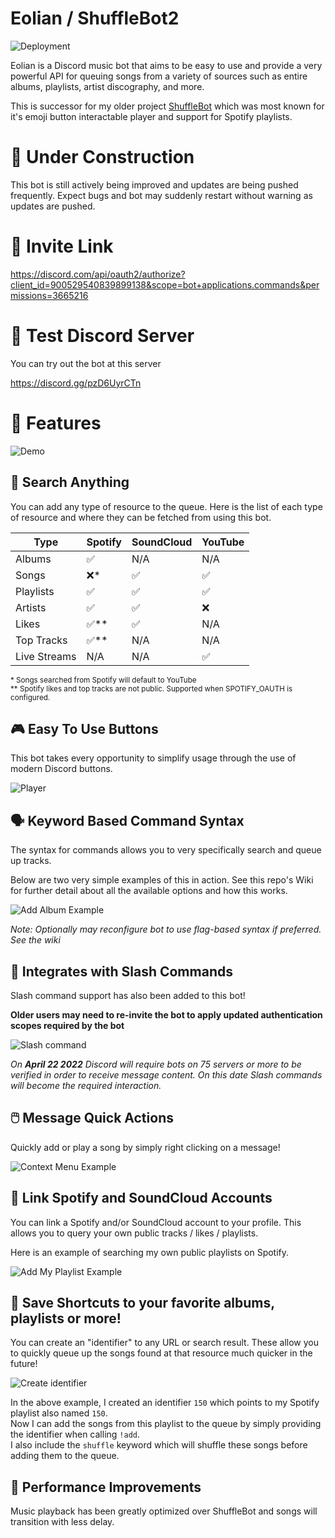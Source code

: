 # Eolian / ShuffleBot2

![Deployment](https://github.com/jbelford/Eolian/actions/workflows/eolian-docker.yml/badge.svg)

Eolian is a Discord music bot that aims to be easy to use and provide a very powerful API for queuing songs from a variety of sources such as entire albums, playlists, artist discography, and more.

This is successor for my older project [ShuffleBot](https://github.com/jbelford/ShuffleBot) which was most known for it's emoji button interactable player and support for Spotify playlists.

# 🚧 Under Construction

This bot is still actively being improved and updates are being pushed frequently.
Expect bugs and bot may suddenly restart without warning as updates are pushed.

# 📩 Invite Link

https://discord.com/api/oauth2/authorize?client_id=900529540839899138&scope=bot+applications.commands&permissions=3665216

# 🧪 Test Discord Server

You can try out the bot at this server

https://discord.gg/pzD6UyrCTn

# 🎇 Features

![Demo](pics/demo.gif)

## 🔎 Search Anything

You can add any type of resource to the queue. Here is the list of each type of resource and where they can be fetched from using this bot.

| Type         | Spotify | SoundCloud | YouTube |
| ------------ | ------- | ---------- | ------- |
| Albums       | ✅      | N/A        | N/A     |
| Songs        | ❌\*    | ✅         | ✅      |
| Playlists    | ✅      | ✅         | ✅      |
| Artists      | ✅      | ✅         | ❌      |
| Likes        | ✅\*\*  | ✅         | N/A     |
| Top Tracks   | ✅\*\*  | N/A        | N/A     |
| Live Streams | N/A     | N/A        | ✅      |

<sub>
* Songs searched from Spotify will default to YouTube<br>
** Spotify likes and top tracks are not public. Supported when SPOTIFY_OAUTH is configured.
</sub>

## 🎮 Easy To Use Buttons

This bot takes every opportunity to simplify usage through the use of modern Discord buttons.

![Player](pics/player.png)

## 🗣 Keyword Based Command Syntax

The syntax for commands allows you to very specifically search and queue up tracks.

Below are two very simple examples of this in action. See this repo's Wiki for further detail about all the available options and how this works.

![Add Album Example](pics/add_album.png)

_Note: Optionally may reconfigure bot to use flag-based syntax if preferred. See the wiki_

## 💬 Integrates with Slash Commands

Slash command support has also been added to this bot!

**Older users may need to re-invite the bot to apply updated authentication scopes required by the bot**

![Slash command](pics/slash_list.png)

_On **April 22 2022** Discord will require bots on 75 servers or more to be verified in order to receive message content. On this date Slash commands will become the required interaction._

## 🖱️ Message Quick Actions

Quickly add or play a song by simply right clicking on a message!

![Context Menu Example](pics/context_menu.png)

## 🔗 Link Spotify and SoundCloud Accounts

You can link a Spotify and/or SoundCloud account to your profile. This allows you to query your own public tracks / likes / playlists.

Here is an example of searching my own public playlists on Spotify.

![Add My Playlist Example](pics/my_playlist.png)

## 💾 Save Shortcuts to your favorite albums, playlists or more!

You can create an "identifier" to any URL or search result. These allow you to quickly queue up the songs found at that resource much quicker in the future!

![Create identifier](pics/create_identifier.png)

In the above example, I created an identifier `150` which points to my Spotify playlist also named `150`.<br>
Now I can add the songs from this playlist to the queue by simply providing the identifier when calling `!add`.<br>
I also include the `shuffle` keyword which will shuffle these songs before adding them to the queue.

## 🚀 Performance Improvements

Music playback has been greatly optimized over ShuffleBot and songs will transition with less delay.
